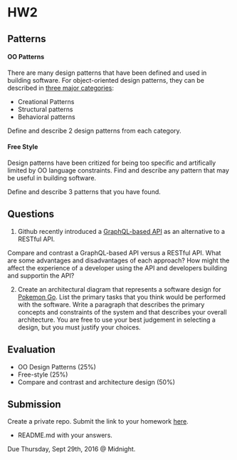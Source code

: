 ﻿# HW2

## Patterns

#### OO Patterns

There are many design patterns that have been defined and used in building software. For object-oriented design patterns, they can be described in [three major categories](https://sourcemaking.com/design_patterns):

* Creational Patterns
* Structural patterns
* Behavioral patterns

Define and describe 2 design patterns from each category.

#### Free Style

Design patterns have been critized for being too specific and artifically limited by OO language constraints. Find and describe any pattern that may be useful in building software.

Define and describe 3 patterns that you have found.

## Questions

1. Github recently introduced a [GraphQL-based API](http://githubengineering.com/the-github-graphql-api/) as an alternative to a RESTful API.

  Compare and contrast a GraphQL-based API versus a RESTful API. What are some advantages and disadvantages of each approach? How might the affect the experience of a developer using the API and developers building and supportin the API?

2. Create an architectural diagram that represents a software design for [Pokemon Go](http://www.pokemongo.com/). List the primary tasks that you think would be performed with the software. Write a paragraph that describes the primary concepts and constraints of the system and that describes your overall architecture. You are free to use your best judgement in selecting a design, but you must justify your choices.

## Evaluation

* OO Design Patterns (25%)
* Free-style (25%)
* Compare and contrast and architecture design (50%)

## Submission


Create a private repo. Submit the link to your homework [here](https://goo.gl/forms/CqJwhPbLPNljtu9A2).

* README.md with your answers.

Due Thursday, Sept 29th, 2016 @ Midnight.
